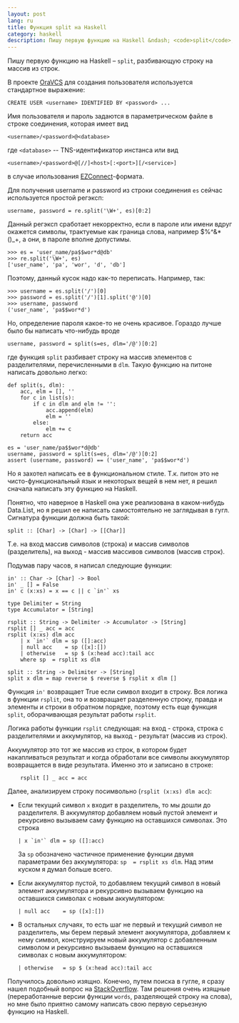 ```yaml
---
layout: post
lang: ru
title: Функция split на Haskell
category: haskell
description: Пишу первую функцию на Haskell &ndash; <code>split</code>, разбивающую строку на массив из строк.
---
```

Пишу первую функцию на Haskell &ndash; <code>split</code>, разбивающую строку на массив из строк.

<!--more-->

В проекте [OraVCS] для создания пользователя используется стандартное выражение:

    CREATE USER <username> IDENTIFIED BY <password> ...

Имя пользователя и пароль задаются в параметрическом файле в строке соединения, которая имеет вид

    <username>/<password>@<database>

где `<database>` -- TNS-идентификатор инстанса или вид

    <username>/<password>@[//]<host>[:<port>][/<service>]
    
в случае ипользования [EZConnect]-формата.

Для получения username и password из строки соединения `es` сейчас используется простой регэксп:

    username, password = re.split('\W+', es)[0:2]

Данный регэксп сработает некорректно, если в пароле или имени вдруг окажется символы, трактуемые как граница слова, например $%^&*()_+, а они, в пароле вполне допустимы. 

    >>> es = 'user_name/pa$$wor*d@db'
    >>> re.split('\W+', es)
    ['user_name', 'pa', 'wor', 'd', 'db']

Поэтому, данный кусок надо как-то переписать. Например, так:

    >>> username = es.split('/')[0]
    >>> password = es.split('/')[1].split('@')[0]
    >>> username, password
    ('user_name', 'pa$$wor*d')

Но, определение пароля какое-то не очень красивое. Гораздо лучше было бы написать что-нибудь вроде

    username, password = split(s=es, dlm='/@')[0:2]
    
где функция `split` разбивает строку на массив элементов с разделителями, перечисленными в `dlm`. Такую функцию на питоне написать довольно легко:

    def split(s, dlm):
        acc, elm = [], ''
        for c in list(s):
            if c in dlm and elm != '':
                acc.append(elm)
                elm = ''
            else:
                elm += c
        return acc
    
    es = 'user_name/pa$$wor*d@db'
    username, password = split(s=es, dlm='/@')[0:2]
    assert (username, password) == ('user_name', 'pa$$wor*d')    

Но я захотел написать ее в функциональном стиле. Т.к. питон это не чисто-функциональный язык и некоторых вещей в нем нет, я решил сначала написать эту функцию на Haskell.

Понятно, что наверное в Haskell она уже реализована в каком-нибудь Data.List, но я решил ее написать самостоятельно не заглядывая в гугл. Сигнатура функции должна быть такой:

    split :: [Char] -> [Char] -> [[Char]]

Т.е. на вход массив символов (строка) и массив символов (разделитель), на выход - массив массивов символов (массив строк).

Подумав пару часов, я написал следующие функции:

    in' :: Char -> [Char] -> Bool
    in' _ [] = False
    in' c (x:xs) = x == c || c `in'` xs
    
    type Delimiter = String 
    type Accumulator = [String] 
    
    rsplit :: String -> Delimiter -> Accumulator -> [String]
    rsplit [] _ acc = acc
    rsplit (x:xs) dlm acc
        | x `in'` dlm = sp ([]:acc)
        | null acc    = sp ([x]:[])
        | otherwise   = sp $ (x:head acc):tail acc
        where sp  = rsplit xs dlm
    
    split :: String -> Delimiter -> [String]
    split x dlm = map reverse $ reverse $ rsplit x dlm []

Функция `in'` возвращает True если символ входит в строку. Вся логика в функции `rsplit`, она то и возвращает разделенную строку, правда и элементы и строки в обратном порядке, поэтому есть еще функция `split`, оборачивающая результат работы `rsplit`.

Логика работы функции `rsplit` следующая: на вход - строка, строка с разделителями и аккумулятор, на выход - результат (массив из строк). 

Аккумулятор это тот же массив из строк, в котором будет накапливаться результат и когда обработали все символы аккумулятор возвращается в виде результата. Именно это и записано в строке:

        rsplit [] _ acc = acc

Далее, анализируем строку посимвольно (`rsplit (x:xs) dlm acc`):

* Если текущий символ `x` входит в разделитель, то мы дошли до разделителя. В аккумулятор добавляем новый пустой элемент и рекурсивно вызываем саму функцию на оставшихся символах. Это строка

      | x `in'` dlm = sp ([]:acc)

   За `sp` обозначено частичное применение функции двумя параметрами без аккумулятора: `sp  = rsplit xs dlm`. Над этим куском я думал больше всего.

* Если аккумулятор пустой, то добавляем текущий символ в новый элемент аккумулятора и рекурсивно  вызываем функцию на оставшихся символах с новым аккумулятором:

      | null acc    = sp ([x]:[])

* В остальных случаях, то есть шаг не первый и текущий символ не разделитель, мы берем первый элемент аккумулятора, добавляем к нему символ, конструируем новый аккумулятор с добавленным символом и рекурсивно  вызываем функцию на оставшихся символах с новым аккумулятором:

      | otherwise   = sp $ (x:head acc):tail acc

Получилось довольно изящно. Конечно, путем поиска в гугле, я сразу нашел подобный вопрос на [StackOverflow]. Там решения очень изящные (переработанные версии функции `words`, разделяющей строку на слова), но мне было приятно самому написать свою первую серьезную функцию на Haskell.


[EZConnect]: http://www.orafaq.com/wiki/EZCONNECT
[OraVCS]: https://github.com/schmooser/OraVCS
[StackOverflow]: http://stackoverflow.com/questions/4978578/how-to-split-a-string-in-haskell
